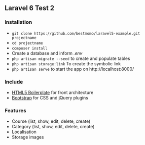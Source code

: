## Laravel 6 Test 2 ##



### Installation ###

* `git clone https://github.com/bestmomo/laravel5-example.git projectname`
* `cd projectname`
* `composer install`
* Create a database and inform *.env*
* `php artisan migrate --seed` to create and populate tables
* `php artisan storage:link` To create the symbolic link
* `php artisan serve` to start the app on http://localhost:8000/

### Include ### 

* [HTML5 Boilerplate](http://html5boilerplate.com) for front architecture
* [Bootstrap](http://getbootstrap.com) for CSS and jQuery plugins

### Features ###

* Course  (list, show, edit, delete, create)
* Category  (list, show, edit, delete, create)
* Localisation
* Storage images

